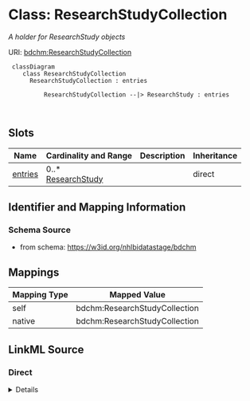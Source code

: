 # Class: ResearchStudyCollection


_A holder for ResearchStudy objects_





URI: [bdchm:ResearchStudyCollection](bdchm:ResearchStudyCollection)




```mermaid
 classDiagram
    class ResearchStudyCollection
      ResearchStudyCollection : entries
        
          ResearchStudyCollection --|> ResearchStudy : entries
        
      
```




<!-- no inheritance hierarchy -->


## Slots

| Name | Cardinality and Range | Description | Inheritance |
| ---  | --- | --- | --- |
| [entries](entries.md) | 0..* <br/> [ResearchStudy](ResearchStudy.md) |  | direct |









## Identifier and Mapping Information







### Schema Source


* from schema: https://w3id.org/nhlbidatastage/bdchm





## Mappings

| Mapping Type | Mapped Value |
| ---  | ---  |
| self | bdchm:ResearchStudyCollection |
| native | bdchm:ResearchStudyCollection |





## LinkML Source

<!-- TODO: investigate https://stackoverflow.com/questions/37606292/how-to-create-tabbed-code-blocks-in-mkdocs-or-sphinx -->

### Direct

<details>
```yaml
name: ResearchStudyCollection
description: A holder for ResearchStudy objects
from_schema: https://w3id.org/nhlbidatastage/bdchm
attributes:
  entries:
    name: entries
    from_schema: https://w3id.org/nhlbidatastage/bdchm
    rank: 1000
    multivalued: true
    range: ResearchStudy
    inlined: true
tree_root: true

```
</details>

### Induced

<details>
```yaml
name: ResearchStudyCollection
description: A holder for ResearchStudy objects
from_schema: https://w3id.org/nhlbidatastage/bdchm
attributes:
  entries:
    name: entries
    from_schema: https://w3id.org/nhlbidatastage/bdchm
    rank: 1000
    multivalued: true
    alias: entries
    owner: ResearchStudyCollection
    domain_of:
    - ResearchStudyCollection
    range: ResearchStudy
    inlined: true
tree_root: true

```
</details>
